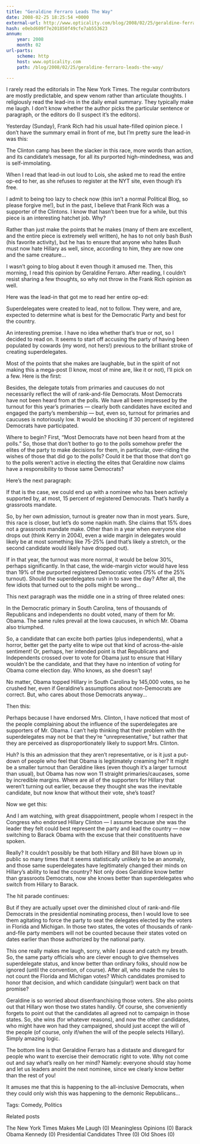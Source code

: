```yaml
---
title: "Geraldine Ferraro Leads The Way"
date: 2008-02-25 18:25:54 +0000
external-url: http://www.opticality.com/blog/2008/02/25/geraldine-ferraro-leads-the-way/
hash: e0ebd609f7e201850f49cfe7ab553623
annum:
    year: 2008
    month: 02
url-parts:
    scheme: http
    host: www.opticality.com
    path: /blog/2008/02/25/geraldine-ferraro-leads-the-way/

---
```


I rarely read the editorials in The New York Times. The regular contributors are mostly predictable, and spew venom rather than articulate thoughts. I religiously read the lead-ins in the daily email summary. They typically make me laugh. I don’t know whether the author picks the particular sentence or paragraph, or the editors do (I suspect it’s the editors).

Yesterday (Sunday), Frank Rich had his usual hate-filled opinion piece. I don’t have the summary email in front of me, but I’m pretty sure the lead-in was this:

The Clinton camp has been the slacker in this race, more words than action, and its candidate’s message, for all its purported high-mindedness, was and is self-immolating.

When I read that lead-in out loud to Lois, she asked me to read the entire op-ed to her, as she refuses to register at the NYT site, even though it’s free.  

I admit to being too lazy to check now (this isn’t a normal Political Blog, so please forgive me!), but in the past, I believe that Frank Rich was a supporter of the Clintons. I know that hasn’t been true for a while, but this piece is an interesting hatchet job. Why?

Rather than just make the points that he makes (many of them are excellent, and the entire piece is extremely well written), he has to not only bash Bush (his favorite activity), but he has to ensure that anyone who hates Bush must now hate Hillary as well, since, according to him, they are now one and the same creature…

I wasn’t going to blog about it even though it amused me. Then, this morning, I read this opinion by Geraldine Ferraro. After reading, I couldn’t resist sharing a few thoughts, so why not throw in the Frank Rich opinion as well.  

Here was the lead-in that got me to read her entire op-ed:

Superdelegates were created to lead, not to follow. They
were, and are, expected to determine what is best for the
Democratic Party and best for the country.

An interesting premise. I have no idea whether that’s true or not, so I decided to read on. It seems to start off accusing the party of having been populated by cowards (my word, not hers!) previous to the brilliant stroke of creating superdelegates.

Most of the points that she makes are laughable, but in the spirit of not making this a mega-post (I know, most of mine are, like it or not), I’ll pick on a few. Here is the first:

Besides, the delegate totals from primaries and caucuses do not necessarily reflect the will of rank-and-file Democrats. Most Democrats have not been heard from at the polls. We have all been impressed by the turnout for this year’s primaries — clearly both candidates have excited and engaged the party’s membership — but, even so, turnout for primaries and caucuses is notoriously low. It would be shocking if 30 percent of registered Democrats have participated.

Where to begin? First, “Most Democrats have not been heard from at the polls.” So, those that don’t bother to go to the polls somehow prefer the elites of the party to make decisions for them, in particular, over-riding the wishes of those that did go to the polls? Could it be that those that don’t go to the polls weren’t active in electing the elites that Geraldine now claims have a responsibility to those same Democrats?

Here’s the next paragraph:

If that is the case, we could end up with a nominee who has been actively supported by, at most, 15 percent of registered Democrats. That’s hardly a grassroots mandate.

So, by her own admission, turnout is greater now than in most years. Sure, this race is closer, but let’s do some napkin math. She claims that 15% does not a grassroots mandate make. Other than in a year when everyone else drops out (think Kerry in 2004), even a wide margin in delegates would likely be at most something like 75-25% (and that’s likely a stretch, or the second candidate would likely have dropped out).

If in that year, the turnout was more normal, it would be below 30%, perhaps significantly. In that case, the wide-margin victor would have less than 19% of the purported registered Democratic votes (75% of the 25% turnout). Should the superdelegates rush in to save the day? After all, the few idiots that turned out to the polls might be wrong…

This next paragraph was the middle one in a string of three related ones:

In the Democratic primary in South Carolina, tens of thousands of Republicans and independents no doubt voted, many of them for Mr. Obama. The same rules prevail at the Iowa caucuses, in which Mr. Obama also triumphed.

So, a candidate that can excite both parties (plus independents), what a horror, better get the party elite to wipe out that kind of across-the-aisle sentiment! Or, perhaps, her intended point is that Republicans and Independents crossed over to vote for Obama just to ensure that Hillary wouldn’t be the candidate, and that they have no intention of voting for Obama come election day. Who knows, as she doesn’t say!

No matter, Obama topped Hillary in South Carolina by 145,000 votes, so he crushed her, even if Geraldine’s assumptions about non-Democrats are correct. But, who cares about those Democrats anyway…

Then this:

Perhaps because I have endorsed Mrs. Clinton, I have noticed that most of the people complaining about the influence of the superdelegates are supporters of Mr. Obama. I can’t help thinking that their problem with the superdelegates may not be that they’re “unrepresentative,” but rather that they are perceived as disproportionately likely to support Mrs. Clinton.

Huh? Is this an admission that they aren’t representative, or is it just a put-down of people who feel that Obama is legitimately creaming her? It might be a smaller turnout than Geraldine likes (even though it’s a larger turnout than usual), but Obama has now won 11 straight primaries/caucases, some by incredible margins. Where are all of the supporters for Hillary that weren’t turning out earlier, because they thought she was the inevitable candidate, but now know that without their vote, she’s toast?

Now we get this:

And I am watching, with great disappointment, people whom I respect in the Congress who endorsed Hillary Clinton — I assume because she was the leader they felt could best represent the party and lead the country — now switching to Barack Obama with the excuse that their constituents have spoken.

Really? It couldn’t possibly be that both Hillary and Bill have blown up in public so many times that it seems statistically unlikely to be an anomaly, and those same superdelegates have legitimately changed their minds on Hillary’s ability to lead the country? Not only does Geraldine know better than grassroots Democrats, now she knows better than superdelegates who switch from Hillary to Barack.

The hit parade continues:

But if they are actually upset over the diminished clout of rank-and-file Democrats in the presidential nominating process, then I would love to see them agitating to force the party to seat the delegates elected by the voters in Florida and Michigan. In those two states, the votes of thousands of rank-and-file party members will not be counted because their states voted on dates earlier than those authorized by the national party.

This one really makes me laugh, sorry, while I pause and catch my breath. So, the same party officials who are clever enough to give themselves superdelegate status, and know better than ordinary folks, should now be ignored (until the convention, of course). After all, who made the rules to not count the Florida and Michigan votes? Which candidates promised to honor that decision, and which candidate (singular!) went back on that promise?

Geraldine is so worried about disenfranchising those voters. She also points out that Hillary won those two states handily. Of course, she conveniently forgets to point out that the candidates all agreed not to campaign in those states. So, she wins (for whatever reasons), and now the other candidates, who might have won had they campaigned, should just accept the will of the people (of course, only if/when the will of the people selects Hillary). Simply amazing logic.

The bottom line is that Geraldine Ferraro has a distaste and disregard for people who want to exercise their democratic right to vote. Why not come out and say what’s really on her mind? Namely: everyone should stay home and let us leaders anoint the next nominee, since we clearly know better than the rest of you!

It amuses me that this is happening to the all-inclusive Democrats, when they could only wish this was happening to the demonic Republicans…


Tags: Comedy, Politics

Related posts

The New York Times Makes Me Laugh (0)
Meaningless Opinions (0)
Barack Obama Kennedy (0)
Presidential Candidates Three (0)
Old Shoes (0)

